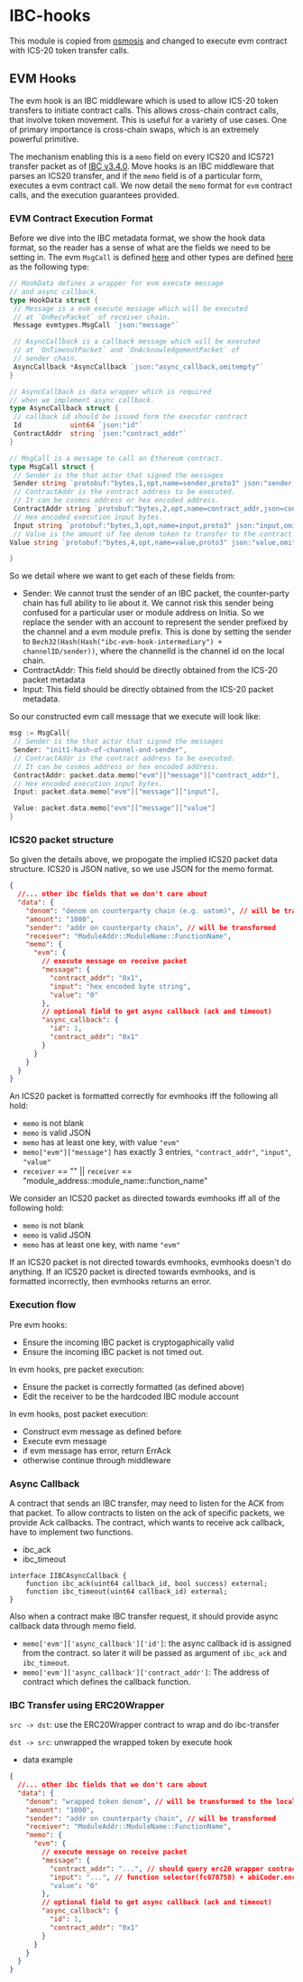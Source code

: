 # IBC-hooks

This module is copied from [osmosis](https://github.com/osmosis-labs/osmosis) and changed to execute evm contract with ICS-20 token transfer calls.

## EVM Hooks

The evm hook is an IBC middleware which is used to allow ICS-20 token transfers to initiate contract calls.
This allows cross-chain contract calls, that involve token movement.
This is useful for a variety of use cases.
One of primary importance is cross-chain swaps, which is an extremely powerful primitive.

The mechanism enabling this is a `memo` field on every ICS20 and ICS721 transfer packet as of [IBC v3.4.0](https://medium.com/the-interchain-foundation/moving-beyond-simple-token-transfers-d42b2b1dc29b).
Move hooks is an IBC middleware that parses an ICS20 transfer, and if the `memo` field is of a particular form, executes a evm contract call. We now detail the `memo` format for `evm` contract calls, and the execution guarantees provided.

### EVM Contract Execution Format

Before we dive into the IBC metadata format, we show the hook data format, so the reader has a sense of what are the fields we need to be setting in.
The evm `MsgCall` is defined [here](../../x/evm/types/tx.pb.go) and other types are defined [here](./message.go) as the following type:

```go
// HookData defines a wrapper for evm execute message
// and async callback.
type HookData struct {
 // Message is a evm execute message which will be executed
 // at `OnRecvPacket` of receiver chain.
 Message evmtypes.MsgCall `json:"message"`

 // AsyncCallback is a callback message which will be executed
 // at `OnTimeoutPacket` and `OnAcknowledgementPacket` of
 // sender chain.
 AsyncCallback *AsyncCallback `json:"async_callback,omitempty"`
}

// AsyncCallback is data wrapper which is required
// when we implement async callback.
type AsyncCallback struct {
 // callback id should be issued form the executor contract
 Id            uint64 `json:"id"`
 ContractAddr  string `json:"contract_addr"`
}

// MsgCall is a message to call an Ethereum contract.
type MsgCall struct {
 // Sender is the that actor that signed the messages
 Sender string `protobuf:"bytes,1,opt,name=sender,proto3" json:"sender,omitempty"`
 // ContractAddr is the contract address to be executed.
 // It can be cosmos address or hex encoded address.
 ContractAddr string `protobuf:"bytes,2,opt,name=contract_addr,json=contractAddr,proto3" json:"contract_addr,omitempty"`
 // Hex encoded execution input bytes.
 Input string `protobuf:"bytes,3,opt,name=input,proto3" json:"input,omitempty"`
 // Value is the amount of fee denom token to transfer to the contract.
Value string `protobuf:"bytes,4,opt,name=value,proto3" json:"value,omitempty"`

}
```

So we detail where we want to get each of these fields from:

- Sender: We cannot trust the sender of an IBC packet, the counter-party chain has full ability to lie about it.
  We cannot risk this sender being confused for a particular user or module address on Initia.
  So we replace the sender with an account to represent the sender prefixed by the channel and a evm module prefix.
  This is done by setting the sender to `Bech32(Hash(Hash("ibc-evm-hook-intermediary") + channelID/sender))`, where the channelId is the channel id on the local chain.
- ContractAddr: This field should be directly obtained from the ICS-20 packet metadata
- Input: This field should be directly obtained from the ICS-20 packet metadata.

So our constructed evm call message that we execute will look like:

```go
msg := MsgCall{
 // Sender is the that actor that signed the messages
 Sender: "init1-hash-of-channel-and-sender",
 // ContractAddr is the contract address to be executed.
 // It can be cosmos address or hex encoded address.
 ContractAddr: packet.data.memo["evm"]["message"]["contract_addr"],
 // Hex encoded execution input bytes.
 Input: packet.data.memo["evm"]["message"]["input"],

 Value: packet.data.memo["evm"]["message"]["value"]
}
```

### ICS20 packet structure

So given the details above, we propogate the implied ICS20 packet data structure.
ICS20 is JSON native, so we use JSON for the memo format.

```json
{
  //... other ibc fields that we don't care about
  "data": {
    "denom": "denom on counterparty chain (e.g. uatom)", // will be transformed to the local denom (ibc/...)
    "amount": "1000",
    "sender": "addr on counterparty chain", // will be transformed
    "receiver": "ModuleAddr::ModuleName::FunctionName",
    "memo": {
      "evm": {
        // execute message on receive packet
        "message": {
          "contract_addr": "0x1",
          "input": "hex encoded byte string",
          "value": "0"
        },
        // optional field to get async callback (ack and timeout)
        "async_callback": {
          "id": 1,
          "contract_addr": "0x1"
        }
      }
    }
  }
}
```

An ICS20 packet is formatted correctly for evmhooks iff the following all hold:

- `memo` is not blank
- `memo` is valid JSON
- `memo` has at least one key, with value `"evm"`
- `memo["evm"]["message"]` has exactly 3 entries, `"contract_addr"`, `"input"`, `"value"`
- `receiver` == "" || `receiver` == "module_address::module_name::function_name"

We consider an ICS20 packet as directed towards evmhooks iff all of the following hold:

- `memo` is not blank
- `memo` is valid JSON
- `memo` has at least one key, with name `"evm"`

If an ICS20 packet is not directed towards evmhooks, evmhooks doesn't do anything.
If an ICS20 packet is directed towards evmhooks, and is formatted incorrectly, then evmhooks returns an error.

### Execution flow

Pre evm hooks:

- Ensure the incoming IBC packet is cryptogaphically valid
- Ensure the incoming IBC packet is not timed out.

In evm hooks, pre packet execution:

- Ensure the packet is correctly formatted (as defined above)
- Edit the receiver to be the hardcoded IBC module account

In evm hooks, post packet execution:

- Construct evm message as defined before
- Execute evm message
- if evm message has error, return ErrAck
- otherwise continue through middleware

### Async Callback

A contract that sends an IBC transfer, may need to listen for the ACK from that packet.
To allow contracts to listen on the ack of specific packets, we provide Ack callbacks.
The contract, which wants to receive ack callback, have to implement two functions.

- ibc_ack
- ibc_timeout

```solidity
interface IIBCAsyncCallback {
    function ibc_ack(uint64 callback_id, bool success) external;
    function ibc_timeout(uint64 callback_id) external;
}
```

Also when a contract make IBC transfer request, it should provide async callback data through memo field.

- `memo['evm']['async_callback']['id']`: the async callback id is assigned from the contract. so later it will be passed as argument of `ibc_ack` and `ibc_timeout`.
- `memo['evm']['async_callback']['contract_addr']`: The address of contract which defines the callback function.

### IBC Transfer using ERC20Wrapper

`src -> dst`: use the ERC20Wrapper contract to wrap and do ibc-transfer

`dst -> src`: unwrapped the wrapped token by execute hook
- data example
```json
{
  //... other ibc fields that we don't care about
  "data": {
    "denom": "wrapped token denom", // will be transformed to the local denom (ibc/...)
    "amount": "1000",
    "sender": "addr on counterparty chain", // will be transformed
    "receiver": "ModuleAddr::ModuleName::FunctionName",
    "memo": {
      "evm": {
        // execute message on receive packet
        "message": {
          "contract_addr": "...", // should query erc20 wrapper contract addr
          "input": "...", // function selector(fc078758) + abiCoder.encode([string,address,address],denom,amount) ref)https://docs.ethers.org/v6/api/abi/abi-coder/#AbiCoder-encode
          "value": "0"
        },
        // optional field to get async callback (ack and timeout)
        "async_callback": {
          "id": 1,
          "contract_addr": "0x1"
        }
      }
    }
  }
}
```

